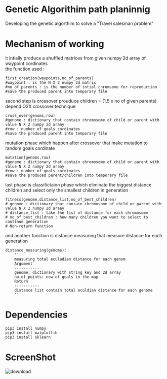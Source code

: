 # Genetic Algorithim path planinnig
Developing the genetic algorthim to solve a "Travel salesman problem" </br> 
# Mechanism of working
it intially produce a shuffled matrices from given numpy 2d array of waypoint cordinates </br>
the function used :
```
first_creation(waypoints,no_of_parents)
#waypoint : is the N X 2 numpy 2d matrix
#no_of_parents : is the number of intial chromsome for reproduction 
#save the produced parent into temporary file
```
second step is crossover prouduce children = (1.5 x no of given parents) depend O2X crossover technique
```
cross_over(genoms,row)
#genome : dictionary that contain chromosome of child or parent with value N X 2 numpy 2d araay 
#row : number of goals cordinates
#save the produced parent into temporary file
```
mutation phase which happen after crossover that make mutation to random goals cordinate 
```
mutation(genoms,row)
#genome : dictionary that contain chromosome of child or parent with value N X 2 numpy 2d araay 
#row : number of goals cordinates
#save the produced parent/children into temporary file
```
last phase is classifictaion phase which eliminate the biggest distance children and select only the smallest children in generation
```
fitness(genome,distance_list,no_of_best_children)
# genome : dictionary that contain chromosome of child or parent with value N X 2 numpy 2d araay  
# distance_list : take the list of distance for each chromosome
# no_of_best_children : how many children you want to select to continue generation
# Non-return function 
```
and another function is distance measuring that measure distance for each generation 
```
distance_measuring(genome):
    '''
    measuring total eculadian distance for each genom
    Argument
    -----------
    genome: dictionary with string key and 2d array
    no_of_points: now of goals in the map
    Return
    -----------
    distance list contain total eculdian distance for each genome
    '''
 ```
# Dependencies
```
pip3 install numpy
pip3 install matplotlib
pip3 install sklearn
```
# ScreenShot 
![download](https://user-images.githubusercontent.com/81301684/155792995-11cdd46f-906f-45e1-aaaa-9b48bf284dd4.png)


